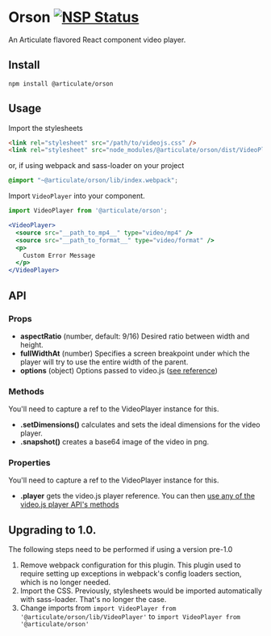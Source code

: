 # Orson [![NSP Status](https://nodesecurity.io/orgs/articulate/projects/b1ab5729-5cba-4672-a2f9-2f047db32b86/badge)](https://nodesecurity.io/orgs/articulate/projects/b1ab5729-5cba-4672-a2f9-2f047db32b86)

An Articulate flavored React component video player.

## Install

`npm install @articulate/orson`

## Usage
Import the stylesheets

```html
<link rel="stylesheet" src="/path/to/videojs.css" />
<link rel="stylesheet" src="node_modules/@articulate/orson/dist/VideoPlayer.css" />
```

or, if using webpack and sass-loader on your project

```scss
@import "~@articulate/orson/lib/index.webpack";
```

Import `VideoPlayer` into your component.

```jsx
import VideoPlayer from '@articulate/orson';

<VideoPlayer>
  <source src="__path_to_mp4__" type="video/mp4" />
  <source src="__path_to_format__" type="video/format" />
  <p>
    Custom Error Message
  </p>
</VideoPlayer>
```

## API

### Props

- **aspectRatio** (number, default: 9/16) Desired ratio between width and height.
- **fullWidthAt** (number) Specifies a screen breakpoint under which the player will try to use the entire width of the parent.
- **options** (object) Options passed to video.js ([see reference][vjs-options])

### Methods

You'll need to capture a ref to the VideoPlayer instance for this.

- **.setDimensions()** calculates and sets the ideal dimensions for the video player.
- **.snapshot()** creates a base64 image of the video in png.

### Properties

You'll need to capture a ref to the VideoPlayer instance for this.

- **.player** gets the video.js player reference. You can then [use any of the video.js player API's methods][vjs-player-api]

## Upgrading to 1.0.

The following steps need to be performed if using a version pre-1.0

1. Remove webpack configuration for this plugin.
This plugin used to require setting up exceptions in webpack's config loaders section, which is no longer needed.
1. Import the CSS. Previously, stylesheets would be imported automatically with sass-loader. That's no longer the case.
1. Change imports from `import VideoPlayer from '@articulate/orson/lib/VideoPlayer'` to `import VideoPlayer from '@articulate/orson'`

  [vjs-options]: http://docs.videojs.com/docs/guides/options.html#component-options
  [vjs-player-api]: http://docs.videojs.com/docs/api/player.html#methods
